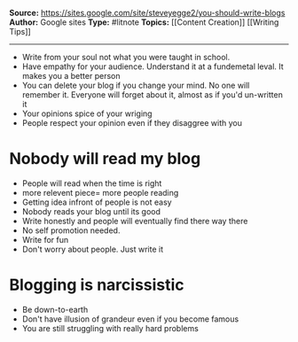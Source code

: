 ---
---
**Source:**  https://sites.google.com/site/steveyegge2/you-should-write-blogs
**Author:** Google sites
**Type:** #litnote 
**Topics:** [[Content Creation]] [[Writing Tips]]

----
- Write from your soul not what you were taught in school.
- Have empathy for your audience. Understand it at a fundemetal leval. It makes you  a better person
- You can delete your blog if you change your mind. No one will remember it. Everyone will forget about it, almost as if you'd un-written it
- Your opinions spice of your wriging
- People respect your opinion even if they disaggree with you

# Nobody will read  my  blog
- People will read when the time is right
- more relevent piece= more people reading
- Getting idea infront of people is not easy
- Nobody reads your blog until its good
- Write honestly and people will eventually find there way there
- No self promotion needed. 
- Write for fun
- Don't worry about people. Just write it


# Blogging is narcissistic
- Be down-to-earth
- Don't have illusion of grandeur even if you become famous
- You are still struggling with really hard problems
